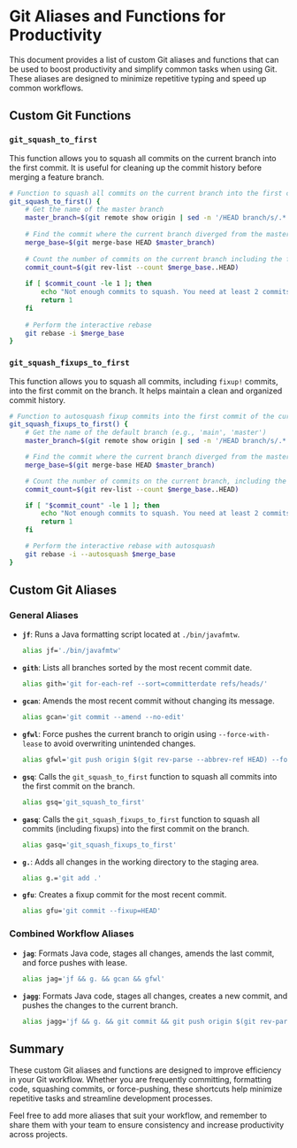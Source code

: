 # Git Aliases and Functions for Productivity

This document provides a list of custom Git aliases and functions that can be used to boost productivity and simplify common tasks when using Git. These aliases are designed to minimize repetitive typing and speed up common workflows.

## Custom Git Functions

### `git_squash_to_first`

This function allows you to squash all commits on the current branch into the first commit. It is useful for cleaning up the commit history before merging a feature branch.

```bash
# Function to squash all commits on the current branch into the first commit
git_squash_to_first() {
    # Get the name of the master branch
    master_branch=$(git remote show origin | sed -n '/HEAD branch/s/.*: //p')
    
    # Find the commit where the current branch diverged from the master branch
    merge_base=$(git merge-base HEAD $master_branch)
    
    # Count the number of commits on the current branch including the first one
    commit_count=$(git rev-list --count $merge_base..HEAD)
    
    if [ $commit_count -le 1 ]; then
        echo "Not enough commits to squash. You need at least 2 commits."
        return 1
    fi
    
    # Perform the interactive rebase
    git rebase -i $merge_base
}
```

### `git_squash_fixups_to_first`

This function allows you to squash all commits, including `fixup!` commits, into the first commit on the branch. It helps maintain a clean and organized commit history.

```bash
# Function to autosquash fixup commits into the first commit of the current branch
git_squash_fixups_to_first() {
    # Get the name of the default branch (e.g., 'main', 'master')
    master_branch=$(git remote show origin | sed -n '/HEAD branch/s/.*: //p')

    # Find the commit where the current branch diverged from the master branch
    merge_base=$(git merge-base HEAD $master_branch)

    # Count the number of commits on the current branch, including the first one
    commit_count=$(git rev-list --count $merge_base..HEAD)

    if [ "$commit_count" -le 1 ]; then
        echo "Not enough commits to squash. You need at least 2 commits."
        return 1
    fi

    # Perform the interactive rebase with autosquash
    git rebase -i --autosquash $merge_base
}
```

## Custom Git Aliases

### General Aliases

- **`jf`**: Runs a Java formatting script located at `./bin/javafmtw`.
  ```bash
  alias jf='./bin/javafmtw'
  ```

- **`gith`**: Lists all branches sorted by the most recent commit date.
  ```bash
  alias gith='git for-each-ref --sort=committerdate refs/heads/'
  ```

- **`gcan`**: Amends the most recent commit without changing its message.
  ```bash
  alias gcan='git commit --amend --no-edit'
  ```

- **`gfwl`**: Force pushes the current branch to origin using `--force-with-lease` to avoid overwriting unintended changes.
  ```bash
  alias gfwl='git push origin $(git rev-parse --abbrev-ref HEAD) --force-with-lease'
  ```

- **`gsq`**: Calls the `git_squash_to_first` function to squash all commits into the first commit on the branch.
  ```bash
  alias gsq='git_squash_to_first'
  ```

- **`gasq`**: Calls the `git_squash_fixups_to_first` function to squash all commits (including fixups) into the first commit on the branch.
  ```bash
  alias gasq='git_squash_fixups_to_first'
  ```

- **`g.`**: Adds all changes in the working directory to the staging area.
  ```bash
  alias g.='git add .'
  ```

- **`gfu`**: Creates a fixup commit for the most recent commit.
  ```bash
  alias gfu='git commit --fixup=HEAD'
  ```

### Combined Workflow Aliases

- **`jag`**: Formats Java code, stages all changes, amends the last commit, and force pushes with lease.
  ```bash
  alias jag='jf && g. && gcan && gfwl'
  ```

- **`jagg`**: Formats Java code, stages all changes, creates a new commit, and pushes the changes to the current branch.
  ```bash
  alias jagg='jf && g. && git commit && git push origin $(git rev-parse --abbrev-ref HEAD)'
  ```

## Summary

These custom Git aliases and functions are designed to improve efficiency in your Git workflow. Whether you are frequently committing, formatting code, squashing commits, or force-pushing, these shortcuts help minimize repetitive tasks and streamline development processes.

Feel free to add more aliases that suit your workflow, and remember to share them with your team to ensure consistency and increase productivity across projects.
